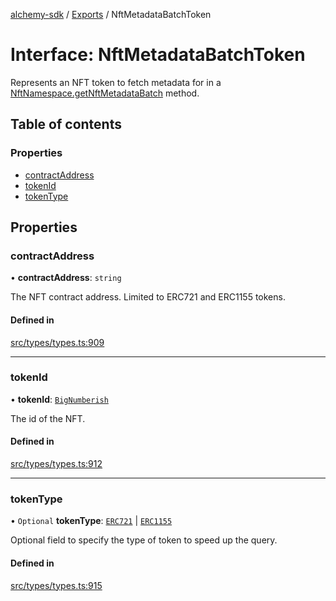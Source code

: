 [alchemy-sdk](../README.md) / [Exports](../modules.md) / NftMetadataBatchToken

# Interface: NftMetadataBatchToken

Represents an NFT token to fetch metadata for in a
[NftNamespace.getNftMetadataBatch](../classes/NftNamespace.md#getnftmetadatabatch) method.

## Table of contents

### Properties

- [contractAddress](NftMetadataBatchToken.md#contractaddress)
- [tokenId](NftMetadataBatchToken.md#tokenid)
- [tokenType](NftMetadataBatchToken.md#tokentype)

## Properties

### contractAddress

• **contractAddress**: `string`

The NFT contract address. Limited to ERC721 and ERC1155 tokens.

#### Defined in

[src/types/types.ts:909](https://github.com/alchemyplatform/alchemy-sdk-js/blob/e62e5c7/src/types/types.ts#L909)

___

### tokenId

• **tokenId**: [`BigNumberish`](../modules.md#bignumberish)

The id of the NFT.

#### Defined in

[src/types/types.ts:912](https://github.com/alchemyplatform/alchemy-sdk-js/blob/e62e5c7/src/types/types.ts#L912)

___

### tokenType

• `Optional` **tokenType**: [`ERC721`](../enums/NftTokenType.md#erc721) \| [`ERC1155`](../enums/NftTokenType.md#erc1155)

Optional field to specify the type of token to speed up the query.

#### Defined in

[src/types/types.ts:915](https://github.com/alchemyplatform/alchemy-sdk-js/blob/e62e5c7/src/types/types.ts#L915)
